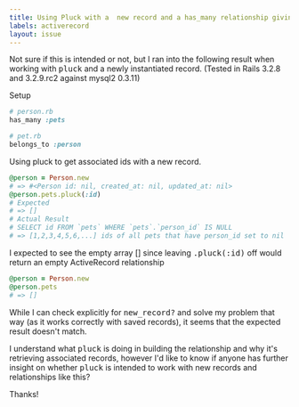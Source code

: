 ```yaml
---
title: Using Pluck with a  new record and a has_many relationship giving unexpected result.
labels: activerecord
layout: issue
---
```


Not sure if this is intended or not, but I ran into the following result when working with <tt>pluck</tt> and a newly instantiated record. (Tested in Rails 3.2.8 and 3.2.9.rc2 against mysql2 0.3.11)

Setup

``` ruby
# person.rb
has_many :pets
```

``` ruby
# pet.rb
belongs_to :person
```

Using pluck to get associated ids with a new record.

``` ruby
@person = Person.new
# => #<Person id: nil, created_at: nil, updated_at: nil> 
@person.pets.pluck(:id)
# Expected
# => []
# Actual Result
# SELECT id FROM `pets` WHERE `pets`.`person_id` IS NULL
# => [1,2,3,4,5,6,...] ids of all pets that have person_id set to nil
```

I expected to see the empty array [] since leaving <tt>.pluck(:id)</tt> off would return an empty ActiveRecord relationship

``` ruby
@person = Person.new
@person.pets
# => []
```

While I can check explicitly for <tt>new_record?</tt> and solve my problem that way (as it works correctly with saved records), it seems that the expected result doesn't match.

I understand what <tt>pluck</tt> is doing in building the relationship and why it's retrieving associated records, however I'd like to know if anyone has further insight on whether <tt>pluck</tt> is intended to work with new records and relationships like this?

Thanks!


